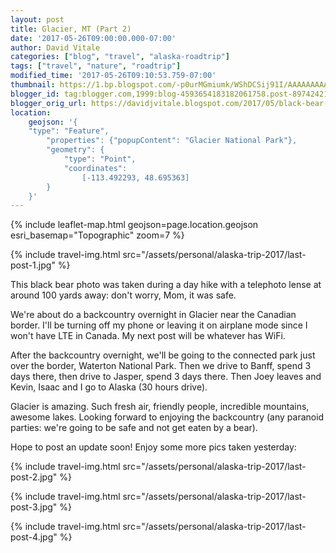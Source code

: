 ```yaml
---
layout: post
title: Glacier, MT (Part 2)
date: '2017-05-26T09:00:00.000-07:00'
author: David Vitale
categories: ["blog", "travel", "alaska-roadtrip"]
tags: ["travel", "nature", "roadtrip"]
modified_time: '2017-05-26T09:10:53.759-07:00'
thumbnail: https://1.bp.blogspot.com/-p0urMGmiumk/WShDCSij91I/AAAAAAAAAp8/jjEQH4OE624zcxRVo9VqUPSiccgVl6HjQCLcB/s72-c/_20170526_085314_800x562.JPG
blogger_id: tag:blogger.com,1999:blog-4593654183182061758.post-8974242154177444038
blogger_orig_url: https://davidjvitale.blogspot.com/2017/05/black-bear-photo-was-taken-during-day.html
location:
    geojson: '{
	"type": "Feature",
        "properties": {"popupContent": "Glacier National Park"},
        "geometry": {
            "type": "Point",
            "coordinates":
                [-113.492293, 48.695363]
        }
    }'
---
```


{% include leaflet-map.html
    geojson=page.location.geojson
    esri_basemap="Topographic"
    zoom=7
%}

{% include travel-img.html src="/assets/personal/alaska-trip-2017/last-post-1.jpg" %}

This black bear photo was taken during a day hike with a telephoto lense at around 100 yards away: don't worry, Mom, it was safe.

We're about do a backcountry overnight in Glacier near the Canadian border. I'll be turning off my phone or leaving it on airplane mode since I won't have LTE in Canada. My next post will be whatever has WiFi.

After the backcountry overnight, we'll be going to the connected park just over the border, Waterton National Park. Then we drive to Banff, spend 3 days there, then drive to Jasper, spend 3 days there. Then Joey leaves and Kevin, Isaac and I go to Alaska (30 hours drive).

Glacier is amazing. Such fresh air, friendly people, incredible mountains, awesome lakes. Looking forward to enjoying the backcountry (any paranoid parties: we're going to be safe and not get eaten by a bear).

Hope to post an update soon! Enjoy some more pics taken yesterday:

{% include travel-img.html src="/assets/personal/alaska-trip-2017/last-post-2.jpg" %}

{% include travel-img.html src="/assets/personal/alaska-trip-2017/last-post-3.jpg" %}

{% include travel-img.html src="/assets/personal/alaska-trip-2017/last-post-4.jpg" %}
